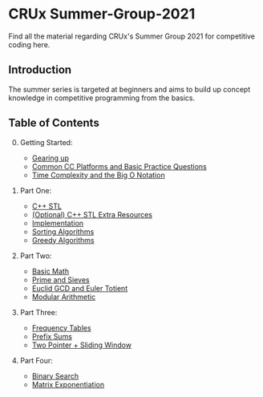 CRUx Summer-Group-2021
=====
Find all the material regarding CRUx's Summer Group 2021 for competitive coding here.
 
Introduction
-----
The summer series is targeted at beginners and aims to build up concept knowledge in competitive programming from the basics.
 
Table of Contents
-----
0. Getting Started:
    * [Gearing up](/Part-0/Ep1-GearingUp.md)
    * [Common CC Platforms and Basic Practice Questions](/Part-0/Ep2-CCPlatforms.md)
    * [Time Complexity and the Big O Notation](/Part-0/Ep3-TimeComplexityBigO.md)

1. Part One:
   * [C++ STL](/Part-1/Ep1-STL.md)
   * [(Optional) C++ STL Extra Resources](/Part-1/Ep1.5-STL-Extra.md)
   * [Implementation](/Part-1/Ep2-Implementation.md)
   * [Sorting Algorithms](/Part-1/Ep3-Sorting.md)
   * [Greedy Algorithms](/Part-1/Ep4-Greedy.md)

2. Part Two:
   * [Basic Math](/Part-2/Ep1-Basic-Math.md)
   * [Prime and Sieves](/Part-2/Ep2-Prime-And-Sieve.md)
   * [Euclid GCD and Euler Totient](/Part-2/Ep3-GCD-And-Totient.md)
   * [Modular Arithmetic](/Part-2/Ep4-Modular-Arithmetic.md)

3. Part Three:
   * [Frequency Tables](/Part-3/Ep1-Freq-Table.md)
   * [Prefix Sums](/Part-3/Ep2-Prefix-Sums.md)
   * [Two Pointer + Sliding Window](/Part-3/Ep3-TwoP-Sliding-Window.md)

4. Part Four:
   * [Binary Search](/Part-4/Ep1-Binary-Search.md)
   * [Matrix Exponentiation](/Part-4/Ep2-Matrix-Expo.md)
